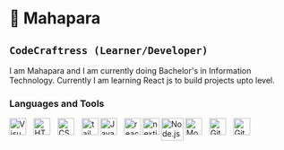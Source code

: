 
# 🌟 Mahapara

## **`CodeCraftress (Learner/Developer)`**
I am Mahapara and I am currently doing Bachelor's in Information Technology. Currently I am learning React js to build projects upto level.

### Languages and Tools
<img align="left" alt="Visual Studio Code" width="30px" src="https://cdn.jsdelivr.net/gh/devicons/devicon/icons/vscode/vscode-original.svg" style="padding-right:10px;" />
<img align="left" alt="HTML5" width="30px" src="https://cdn.jsdelivr.net/gh/devicons/devicon/icons/html5/html5-original.svg" style="padding-right:10px;" />
<img align="left" alt="CSS3" width="30px" src="https://cdn.jsdelivr.net/gh/devicons/devicon/icons/css3/css3-original.svg" style="padding-right:10px;" />
<img align="left" alt="tailwind" width="30px" src="https://devicon-website.vercel.app/api/tailwindcss/plain.svg"></img>
<img align="left" alt="JavaScript" width="30px" src="https://cdn.jsdelivr.net/gh/devicons/devicon/icons/javascript/javascript-original.svg" style="padding-right:10px;" />
<img align="left" alt="reactjs" width="30px"  src="https://devicon-website.vercel.app/api/react/original.svg"></img>
<img align="left" alt="nextjs" width="30px"  src="https://devicon-website.vercel.app/api/nextjs/line.svg"></img>
<img align="left" alt="Node.js" height="40px" src="https://devicon-website.vercel.app/api/nodejs/original-wordmark.svg"></img> 
<img align="left" alt="MongoDB" width="30px" src="https://cdn.jsdelivr.net/gh/devicons/devicon/icons/mongodb/mongodb-original.svg" style="padding-right:10px;" />
<img align="left" alt="Git" width="30px" src="https://cdn.jsdelivr.net/gh/devicons/devicon/icons/git/git-original.svg" style="padding-right:10px;" />
<img align="left" alt="GitHub" width="30px" src="https://user-images.githubusercontent.com/3369400/139447912-e0f43f33-6d9f-45f8-be46-2df5bbc91289.png" style="padding-right:10px;" />
          

           
          

<br />
<br />

